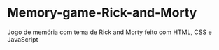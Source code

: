 # Memory-game-Rick-and-Morty
 Jogo de memória com tema de Rick and Morty feito com HTML, CSS e JavaScript
